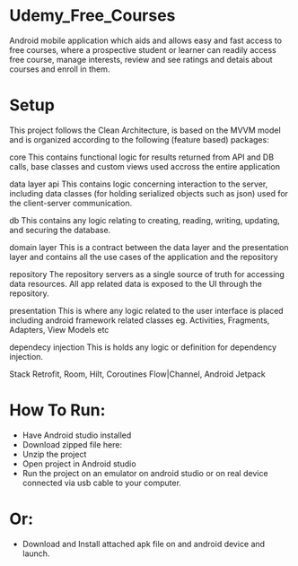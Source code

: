 # Udemy_Free_Courses
Android mobile application which aids and allows easy and fast access to free courses, where a prospective student or learner can readily access free course, manage interests, review and see ratings and detais about courses and enroll in them.

# Setup  
This project follows the Clean Architecture, is based on the MVVM model and is organized according to the following (feature based) packages:

core
This contains functional logic for results returned from API and DB calls, base classes and custom views used accross the entire application

data layer
api
This contains logic concerning interaction to the server, including data classes (for holding serialized objects such as json) used for the client-server communication.

db
This contains any logic relating to creating, reading, writing, updating, and securing the database.

domain layer
This is a contract between the data layer and the presentation layer and contains all the use cases of the application and the repository

repository
The repository servers as a single source of truth for accessing data resources. All app related data is exposed to the UI through the repository.

presentation
This is where any logic related to the user interface is placed including android framework related classes eg. Activities, Fragments, Adapters, View Models etc

dependecy injection
This is holds any logic or definition for dependency injection.

Stack
Retrofit, Room, Hilt, Coroutines Flow|Channel, Android Jetpack


# How To Run:  

- Have Android studio installed
- Download zipped file here: 
- Unzip the project 
- Open project in Android studio
- Run the project on an emulator on android studio or on real device connected via usb cable to your computer.

# Or:  
- Download and Install attached apk file on and android device and launch.
